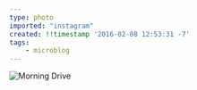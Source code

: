 ```yaml
---
type: photo
imported: "instagram"
created: !!timestamp '2016-02-08 12:53:31 -7'
tags:
    - microblog
---
```

![Morning Drive](/media/images/photos/2016/02/b986d36963ef1d5e9f6fc69a01cc7e8f.jpg)

